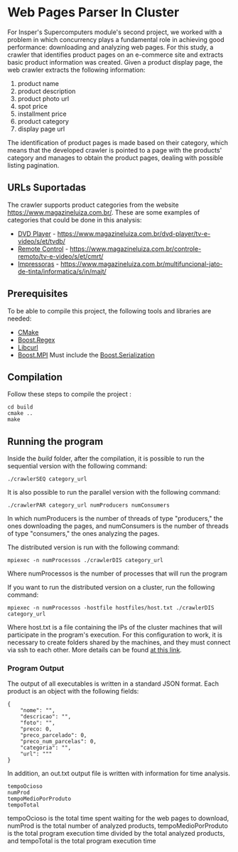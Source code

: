 # Web Pages Parser In Cluster

For Insper's Supercomputers module's second project, we worked with a problem in which concurrency plays a fundamental role in achieving good performance: downloading and analyzing web pages. For this study, a crawler that identifies product pages on an e-commerce site and extracts basic product information was created. 
Given a product display page, the web crawler extracts the following information:

1. product name
2. product description
3. product photo url
4. spot price
5. installment price
6. product category
7. display page url

The identification of product pages is made based on their category, which means that the developed crawler is pointed to a page with the products' category and manages to obtain the product pages, dealing with possible listing pagination.

## URLs Suportadas

The crawler supports product categories from the website https://www.magazineluiza.com.br/. These are some examples of categories that could be done in this analysis:

* [DVD Player](https://www.magazineluiza.com.br/dvd-player/tv-e-video/s/et/tvdb/) - https://www.magazineluiza.com.br/dvd-player/tv-e-video/s/et/tvdb/
* [Remote Control](https://www.magazineluiza.com.br/controle-remoto/tv-e-video/s/et/cmrt/) - https://www.magazineluiza.com.br/controle-remoto/tv-e-video/s/et/cmrt/
* [Impressoras](https://www.magazineluiza.com.br/multifuncional-jato-de-tinta/informatica/s/in/majt/) - https://www.magazineluiza.com.br/multifuncional-jato-de-tinta/informatica/s/in/majt/


## Prerequisites
To be able to compile this project, the following tools and libraries are needed:

* [CMake](https://cmake.org/)
* [Boost.Regex](https://www.boost.org/doc/libs/1_66_0/libs/regex/doc/html/index.html)
* [Libcurl](https://curl.haxx.se/libcurl/)
* [Boost.MPI](https://www.boost.org/doc/libs/1_64_0/doc/html/mpi.html)
Must include the [Boost.Serialization](https://www.boost.org/doc/libs/1_64_0/libs/serialization/doc/)

## Compilation

Follow these steps to compile the project :
```
cd build
cmake ..
make
```

## Running the program

Inside the _build_ folder, after the compilation, it is possible to run the sequential version with the following command:

```
./crawlerSEQ category_url
```
It is also possible to run the parallel version with the following command:
```
./crawlerPAR category_url numProducers numConsumers
```
In which numProducers is the number of threads of type "producers," the ones downloading the pages, and numConsumers is the number of threads of type "consumers," the ones analyzing the pages.

The distributed version is run with the following command:
```
mpiexec -n numProcessos ./crawlerDIS category_url
```
Where numProcessos is the number of processes that will run the program

If you want to run the distributed version on a cluster, run the following command:
```
mpiexec -n numProcessos -hostfile hostfiles/host.txt ./crawlerDIS category_url
```
Where host.txt is a file containing the IPs of the cluster machines that will participate in the program's execution. For this configuration to work, it is necessary to create folders shared by the machines, and they must connect via ssh to each other. More details can be found [at this link](http://mpitutorial.com/tutorials/running-an-mpi-cluster-within-a-lan/). 


### Program Output

The output of all executables is written in a standard JSON format. Each product is an object with the following fields:

```
{
    "nome": "",
    "descricao": "",
    "foto": "",
    "preco: 0,
    "preco_parcelado": 0,
    "preco_num_parcelas": 0,
    "categoria": "",
    "url": """
}
```

In addition, an out.txt output file is written with information for time analysis.

```
tempoOcioso
numProd
tempoMedioPorProduto
tempoTotal 
```
tempoOcioso is the total time spent waiting for the web pages to download, numProd is the total number of analyzed products, tempoMedioPorProduto is the total program execution time divided by the total analyzed products, and tempoTotal is the total program execution time
